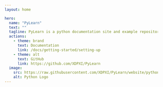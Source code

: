 ```yaml
---
layout: home

hero:
  name: "PyLearn"
  text: ""
  tagline: PyLearn is a python documentation site and example repository.
  actions:
    - theme: brand
      text: Documentation
      link: /docs/getting-started/setting-up
    - theme: alt
      text: GitHub
      link: https://github.com/XDPXI/PyLearn
  image:
    src: https://raw.githubusercontent.com/XDPXI/PyLearn/website/python.svg
    alt: Python Logo
---
```



